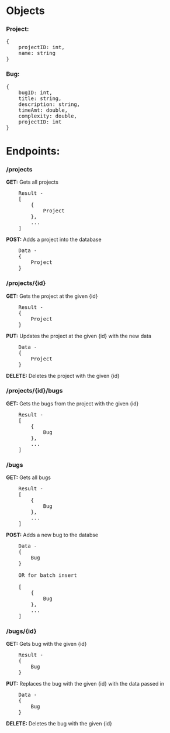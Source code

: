 # Objects

### Project:
<pre>
{
    projectID: int,
    name: string
}
</pre>

### Bug:
<pre>
{
    bugID: int,
    title: string,
    description: string,
    timeAmt: double,
    complexity: double,
    projectID: int
}
</pre>

# Endpoints: 

### /projects
**GET:** Gets all projects 
<pre>
    Result -  
    [
        {
            Project
        },
        ...
    ]
</pre>

**POST:** Adds a project into the database
<pre>
    Data - 
    {
        Project
    }
</pre>

### /projects/{id}
**GET:** Gets the project at the given {id}
<pre>
    Result -
    {
        Project
    }
</pre>

**PUT:** Updates the project at the given {id} with the new data
<pre>
    Data - 
    {
        Project
    }
</pre>
**DELETE:** Deletes the project with the given {id}

### /projects/{id}/bugs
**GET:** Gets the bugs from the project with the given {id}
<pre>
    Result - 
    [
        {
            Bug
        },
        ...
    ]
</pre>

### /bugs
**GET:** Gets all bugs
<pre>
    Result - 
    [
        {
            Bug
        },
        ...
    ]
</pre>
**POST:** Adds a new bug to the databse
<pre>
    Data -
    {
        Bug
    }

    OR for batch insert

    [
        {
            Bug
        },
        ...
    ]
</pre>

### /bugs/{id}
**GET:** Gets bug with the given {id}
<pre>
    Result - 
    {
        Bug
    }
</pre>
**PUT:** Replaces the bug with the given {id} with the data passed in
<pre>
    Data -
    {
        Bug
    }
</pre>
**DELETE:** Deletes the bug with the given {id}